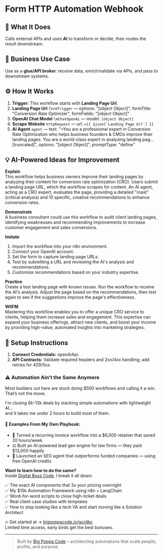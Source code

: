 # Form HTTP Automation Webhook
  ## 🚀 What It Does
  Calls external APIs and uses **AI** to transform or decide, then routes the result downstream.
  
  ## 💼 Business Use Case
  Use as a **glue/API broker**: receive data, enrich/validate via APIs, and pass to downstream systems.
  
  ## ⚙️ How It Works
  1. **Trigger:** This workflow starts with **Landing Page Url**.
  2. **Landing Page Url** `formTrigger` — options: "[object Object]", formTitle: "Conversion Rate Optimizer", formFields: "[object Object]"
3. **OpenAI Chat Model** `lmChatOpenAi` — model: `[object Object]`
4. **Scrape Website** `httpRequest` — url: `={{ $json['Landing Page Url'] }}`
5. **AI Agent** `agent` — text: "=You are a professional expert in Conversion Rate Optimization who helps business founders & CMOs improve their landing pages. You are a world-class expert in analysing landing pag…[truncated]", options: "[object Object]", promptType: "define"
  
  ## 💡 AI-Powered Ideas for Improvement
  **Explain**  
This workflow helps business owners improve their landing pages by analyzing their content for conversion rate optimization (CRO). Users submit a landing page URL, which the workflow scrapes for content. An AI agent, acting as a CRO expert, evaluates the page, providing a detailed "roast" (critical analysis) and 10 specific, creative recommendations to enhance conversion rates.

**Demonstrate**  
A business consultant could use this workflow to audit client landing pages, identifying weaknesses and recommending improvements to increase customer engagement and sales conversions.

**Imitate**  
1. Import the workflow into your n8n environment.  
2. Connect your OpenAI account.  
3. Set the form to capture landing page URLs.  
4. Test by submitting a URL and reviewing the AI's analysis and recommendations.  
5. Customize recommendations based on your industry expertise.

**Practice**  
Create a test landing page with known issues. Run the workflow to receive the AI's analysis. Adjust the page based on the recommendations, then test again to see if the suggestions improve the page's effectiveness.

**WIIFM**  
Mastering this workflow enables you to offer a unique CRO service to clients, helping them increase sales and engagement. This expertise can expand your business offerings, attract new clients, and boost your income by providing high-value, automated insights into marketing strategies.
  
  ## 🔧 Setup Instructions
  1. **Connect Credentials:** openAiApi.
2. **API Contracts:** Validate required headers and 2xx/4xx handling; add retries for 429/5xx.
  
### ⚠️ Automation Ain’t the Same Anymore

Most builders out here are stuck doing $500 workflows and calling it a win.  
That’s not the move.  

I'm closing $6k–$13k deals by stacking simple automations with lightweight AI...  
and it takes me under 2 hours to build most of them.

#### 🧠 Examples From My Own Playbook:
- 🔁 Turned a recurring invoice workflow into a $6,000 retainer that saved 20 hours/week  
- ⚖️ Built an AI-powered lead gen engine for law firms — they paid $13,000 happily  
- 🚀 Launched an SEO agent that outperforms funded companies — using free OpenAI credits  

**Want to learn how to do the same?**  
Inside [Digital Boss Code](https://bigpoppacode.io/go/dbc), I break it all down:

✅ The exact AI components that 3x your pricing overnight  
✅ My $15k Automation Framework using n8n + LangChain  
✅ Word-for-word scripts to close high-ticket deals  
✅ Real client case studies with templates  
✅ How to stop looking like a tech VA and start moving like a Solution Architect  

🔥 Get started at → [bigpoppacode.io/go/dbc](https://bigpoppacode.io/go/dbc)  
Limited time access, early birds get the best bonuses.

---
> Built by [Big Poppa Code](https://bigpoppacode.io) – architecting automations that scale people, profits, and purpose.
  